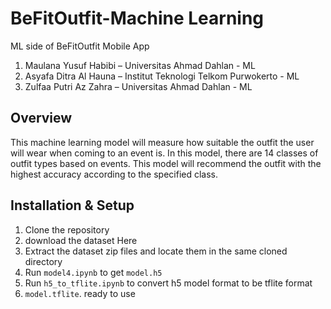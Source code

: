 # BeFitOutfit-Machine Learning
ML side of BeFitOutfit Mobile App
1. Maulana Yusuf Habibi – Universitas Ahmad Dahlan - ML
2. Asyafa Ditra Al Hauna – Institut Teknologi Telkom Purwokerto - ML
3. Zulfaa Putri Az Zahra – Universitas Ahmad Dahlan - ML

## Overview 
This machine learning model will measure how suitable the outfit the user will wear when coming to an event is. In this model, there are 14 classes of outfit types based on events. This model will recommend the outfit with the highest accuracy according to the specified class.

## Installation & Setup
1. Clone the repository
2. download the dataset <a ref="https://github.com/fedebecat/Fashion4Events">Here</a>
3. Extract the dataset zip files and locate them in the same cloned directory
4. Run `model4.ipynb` to get `model.h5`
5. Run `h5_to_tflite.ipynb` to convert h5 model format to be tflite format
6. `model.tflite`. ready to use

